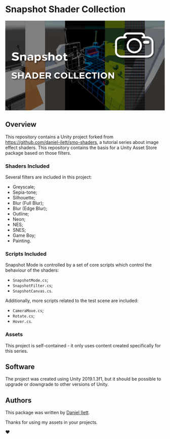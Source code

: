 # Snapshot Shader Collection

![Snapshot Banner](AssetStore/SnapshotGithub.png)

## Overview
This repository contains a Unity project forked from https://github.com/daniel-ilett/smo-shaders, a tutorial series about image effect shaders. This repository contains the basis for a Unity Asset Store package based on those filters.

### Shaders Included
Several filters are included in this project:
- Greyscale;
- Sepia-tone;
- Silhouette;
- Blur (Full Blur);
- Blur (Edge Blur);
- Outline;
- Neon;
- NES;
- SNES;
- Game Boy;
- Painting.

### Scripts Included
Snapshot Mode is controlled by a set of core scripts which control the behaviour of the shaders:
- `SnapshotMode.cs`;
- `SnapshotFilter.cs`;
- `SnapshotCanvas.cs`.

Additionally, more scripts related to the test scene are included:
- `CameraMove.cs`;
- `Rotate.cs`;
- `Hover.cs`.

### Assets
This project is self-contained - it only uses content created specifically for this series.

## Software
The project was created using Unity 2019.1.3f1, but it should be possible to upgrade or downgrade to other versions of Unity.

## Authors
This package was written by [Daniel Ilett](https://danielilett.com/).

Thanks for using my assets in your projects.

❤
